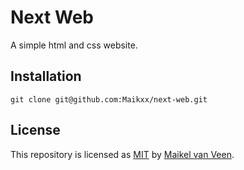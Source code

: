 # Next Web

A simple html and css website.

## Installation

```
git clone git@github.com:Maikxx/next-web.git
```

## License

This repository is licensed as [MIT](LICENSE) by [Maikel van Veen](https://github.com/maikxx).
